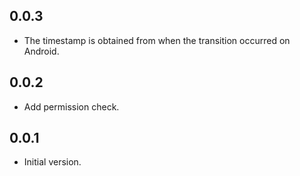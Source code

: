 ## 0.0.3

* The timestamp is obtained from when the transition occurred on Android.

## 0.0.2

* Add permission check.

## 0.0.1

* Initial version.
